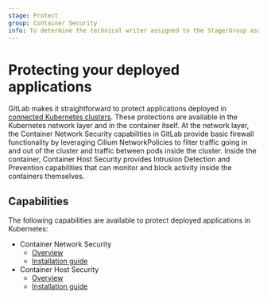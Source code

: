 ```yaml
---
stage: Protect
group: Container Security
info: To determine the technical writer assigned to the Stage/Group associated with this page, see https://about.gitlab.com/handbook/engineering/ux/technical-writing/#designated-technical-writers
---
```


# Protecting your deployed applications

GitLab makes it straightforward to protect applications deployed in [connected Kubernetes clusters](index.md).
These protections are available in the Kubernetes network layer and in the container itself. At
the network layer, the Container Network Security capabilities in GitLab provide basic firewall
functionality by leveraging Cilium NetworkPolicies to filter traffic going in and out of the cluster
and traffic between pods inside the cluster. Inside the container, Container Host Security provides
Intrusion Detection and Prevention capabilities that can monitor and block activity inside the
containers themselves.

## Capabilities

The following capabilities are available to protect deployed applications in Kubernetes:

- Container Network Security
  - [Overview](container_network_security/index.md)
  - [Installation guide](container_network_security/quick_start_guide.md)
- Container Host Security
  - [Overview](container_host_security/index.md)
  - [Installation guide](container_host_security/quick_start_guide.md)
